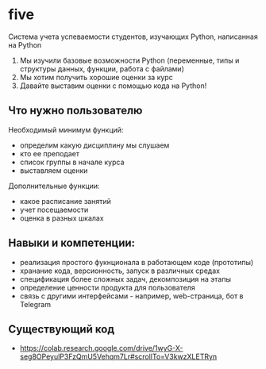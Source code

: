 # five

Система учета успеваемости студентов, изучающих Python, написанная на Python

1. Мы изучили базовые возможности Python (переменные, типы и структуры данных, функции, работа с файлами)
2. Мы хотим получить хорошие оценки за курс
3. Давайте выставим оценки с помощью кода на Python!

## Что нужно пользователю

Необходимый минимум функций:

- определим какую дисциплину мы слушаем 
- кто ее преподает
- список группы в начале курса
- выставляем оценки

Дополнительные функции:

- какое расписание занятий 
- учет посещаемости
- оценка в разных шкалах

## Навыки и компетенции:

- реализация простого фукнционала в работающем коде (прототипы)
- хранание кода, версионность, запуск в различных средах
- спецификация более сложных задач, декомпозиция на этапы
- определение ценности продукта для пользователя    
- связь с другими интерфейсами - например, web-страница, бот в Telegram

## Существующий код

- https://colab.research.google.com/drive/1wyG-X-seg8OPeyulP3FzQmU5Vehqm7Lr#scrollTo=V3kwzXLETRyn
